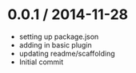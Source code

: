 
0.0.1 / 2014-11-28
==================

  * setting up package.json
  * adding in basic plugin
  * updating readme/scaffolding
  * Initial commit
